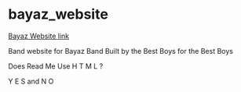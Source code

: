 # bayaz_website

[Bayaz Website link](https://bayazband.com/)

Band website for Bayaz Band
Built by the Best Boys for the Best Boys


<p>Does  Read  Me  Use  H T M L ?</p>


<p>Y E S and N O </p>

